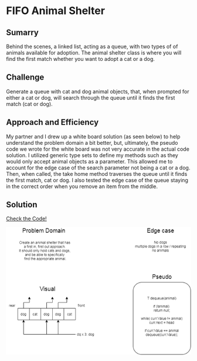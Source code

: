 # FIFO Animal Shelter

## Sumarry

Behind the scenes, a linked list, acting as a queue, with two types of of animals available for adoption.  The animal shelter class is where you will find the first match whether you want to adopt a cat or a dog.

## Challenge
Generate a queue with cat and dog animal objects, that, when prompted for either a cat or dog, will search through the queue until it finds the first match \(cat or dog\).

## Approach and Efficiency

My partner and I drew up a white board solution \(as seen below\) to help understand the problem domain a bit better, but, ultimately, the pseudo code we wrote for the white board was not very accurate in the actual code solution.  I utilized generic type sets to define my methods such as they would only accept animal objects as a parameter. This allowed me to account for the edge case of the search parameter not being a cat or a dog.  Then, when called, the take home method traverses the queue until it finds the first match, cat or dog.  I also tested the edge case of the queue staying in the correct order when you remove an item from the middle.

## Solution

[Check the Code!](../Challenges/StacksAndQueues/AnimalShelter/AnimalShelter.cs)

![White Board Solution](assets/animalShelterThoughts.png)